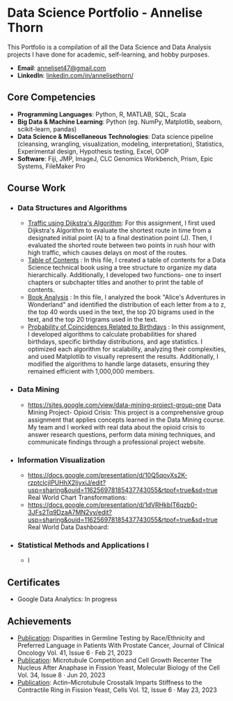 # Data Science Portfolio - Annelise Thorn
This Portfolio is a compilation of all the Data Science and Data Analysis projects I have done for academic, self-learning, and hobby purposes. 
- **Email**: [anneliset47@gmail.com](anneliset47@gmail.com)
- **LinkedIn**: [linkedin.com/in/annelisethorn/](https://www.linkedin.com/in/annelisethorn/)

## Core Competencies
- **Programming Languages**: Python, R, MATLAB, SQL, Scala
- **Big Data & Machine Learning**: Python (eg. NumPy, Matplotlib, seaborn, scikit-learn, pandas)
- **Data Science & Miscellaneous Technologies**: Data science pipeline (cleansing, wrangling, visualization, modeling, interpretation), Statistics, Experimental design, Hypothesis testing, Excel, OOP
- **Software**: Fiji, JMP, ImageJ, CLC Genomics Workbench, Prism, Epic Systems, FileMaker Pro

## Course Work
- ### Data Structures and Algorithms
    - [Traffic using Dijkstra's Algorithm](https://github.com/anneliset47/anneliset47.github.io/blob/main/DSA_Dijkstra'sAlgorithm_Traffic.ipynb): For this assignment, I first used Dijkstra's Algorithm to evaluate the shortest route in time from a designated initial point (A) to a final destination point (J). Then, I evaluated the shorted route between two points in rush hour with high traffic, which causes delays on most of the routes.
    - [Table of Contents](https://github.com/anneliset47/anneliset47.github.io/blob/main/DSA_TableofContents.ipynb) : In this file, I created a table of contents for a Data Science technical book using a tree structure to organize my data hierarchically. Additionally, I developed two functions- one to insert chapters or subchapter titles and another to print the table of contents.
    - [Book Analysis](https://github.com/anneliset47/anneliset47.github.io/blob/main/DSA_BookAnalysis.ipynb) : In this file, I analyzed the book "Alice's Adventures in Wonderland" and identified the distribution of each letter from a to z, the top 40 words used in the text, the top 20 bigrams used in the text, and the top 20 trigrams used in the text.
    - [Probability of Coincidences Related to Birthdays](https://github.com/anneliset47/anneliset47.github.io/blob/main/DSA_ProbabilityofCoincidencesRelatedtoBirthdays.ipynb) : In this assignment, I developed algorithms to calculate probabilities for shared birthdays, specific birthday distributions, and age statistics. I optimized each algorithm for scalability, analyzing their complexities, and used Matplotlib to visually represent the results. Additionally, I modified the algorithms to handle large datasets, ensuring they remained efficient with 1,000,000 members.
- ### Data Mining
    - https://sites.google.com/view/data-mining-project-group-one Data Mining Project- Opioid Crisis: This project is a comprehensive group assignment that applies concepts learned in the Data Mining course. My team and I worked with real data about the opioid crisis to answer research questions, perform data mining techniques, and communicate findings through a professional project website.         
- ### Information Visualization
    - https://docs.google.com/presentation/d/10Q5qovXs2K-rzptclcjIPUHhX2IiyxiJ/edit?usp=sharing&ouid=116256978185437743055&rtpof=true&sd=true Real World Chart Transformations: 
    - https://docs.google.com/presentation/d/1dVRHkbIT6qzb0-3JFs2Tq9DzaA7MN2vv/edit?usp=sharing&ouid=116256978185437743055&rtpof=true&sd=true Real World Data Dashboard:        
- ### Statistical Methods and Applications I
    - l     

## Certificates
- Google Data Analytics: In progress

## Achievements
- [Publication](https://ascopubs.org/doi/abs/10.1200/JCO.2023.41.6_suppl.112): Disparities in Germline Testing by Race/Ethnicity and Preferred Language in Patients With Prostate Cancer, Journal of Clinical Oncology Vol. 41, Issue 6 · Feb 21, 2023
- [Publication](https://www.molbiolcell.org/doi/10.1091/mbc.E23-01-0034): Microtubule Competition and Cell Growth Recenter The Nucleus After Anaphase in Fission Yeast, Molecular Biology of the Cell Vol. 34, Issue 8 · Jun 20, 2023
- [Publication](https://www.mdpi.com/2073-4409/12/6/917): Actin–Microtubule Crosstalk Imparts Stiffness to the Contractile Ring in Fission Yeast, Cells Vol. 12, Issue 6 · May 23, 2023
